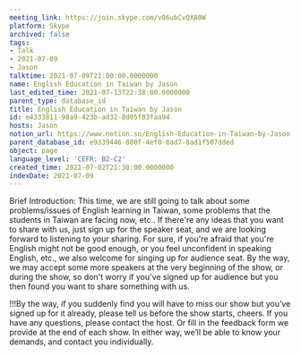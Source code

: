 ```yaml
---
meeting_link: https://join.skype.com/v06ubCvQXA0W
platform: Skype
archived: false
tags:
- Talk
- 2021-07-09
- Jason
talktime: 2021-07-09T21:00:00.0000000
name: English Education in Taiwan by Jason
last_edited_time: 2021-07-13T22:38:00.0000000
parent_type: database_id
title: English Education in Taiwan by Jason
id: e4333811-98a9-423b-ad32-8d05f83faa94
hosts: Jason
notion_url: https://www.notion.so/English-Education-in-Taiwan-by-Jason-e433381198a9423bad328d05f83faa94
parent_database_id: e9339446-880f-4ef0-8ad7-8ad1f507dded
object: page
language_level: 'CEFR: B2-C2'
created_time: 2021-07-02T21:30:00.0000000
indexDate: 2021-07-09
---
```





Brief Introduction: This time, we are still going to talk about some problems/issues of English learning in Taiwan, some problems that the students in Taiwan are facing now, etc.. If there're any ideas that you want to share with us, just sign up for the speaker seat, and we are looking forward to listening to your sharing. 
For sure, if you're afraid that you're English might not be good enough, or you feel unconfident in speaking English, etc., we also welcome for singing up for audience seat. By the way, we may accept some more speakers at the very beginning of the show, or during the show, so don't worry if you've signed up for audience but you then found you want to share something with us.

!!!By the way, if you suddenly find you will have to miss our show but you’ve signed up for it already, please tell us before the show starts, cheers.
If you have any questions, please contact the host. Or fill in the feedback form we provide at the end of each show. In either way, we’ll be able to know your demands, and contact you individually.

